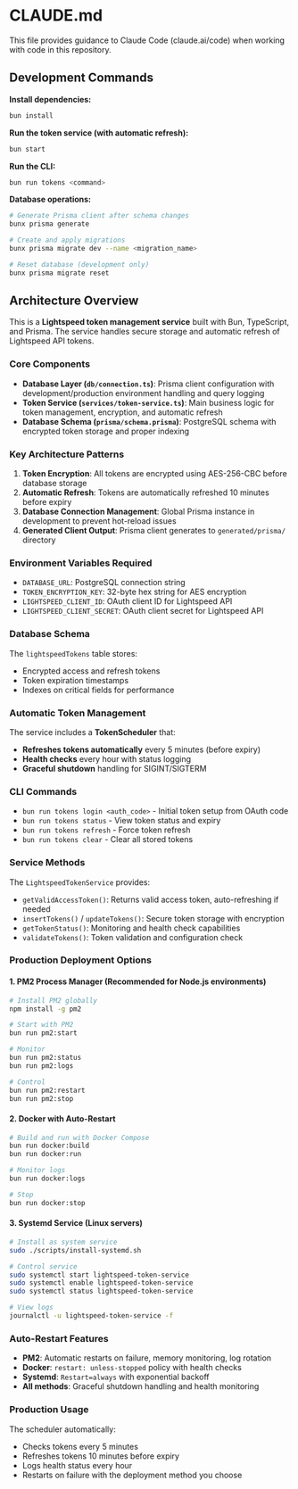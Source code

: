 # CLAUDE.md

This file provides guidance to Claude Code (claude.ai/code) when working with code in this repository.

## Development Commands

**Install dependencies:**
```bash
bun install
```

**Run the token service (with automatic refresh):**
```bash
bun start
```

**Run the CLI:**
```bash
bun run tokens <command>
```

**Database operations:**
```bash
# Generate Prisma client after schema changes
bunx prisma generate

# Create and apply migrations
bunx prisma migrate dev --name <migration_name>

# Reset database (development only)
bunx prisma migrate reset
```

## Architecture Overview

This is a **Lightspeed token management service** built with Bun, TypeScript, and Prisma. The service handles secure storage and automatic refresh of Lightspeed API tokens.

### Core Components

- **Database Layer (`db/connection.ts`)**: Prisma client configuration with development/production environment handling and query logging
- **Token Service (`services/token-service.ts`)**: Main business logic for token management, encryption, and automatic refresh
- **Database Schema (`prisma/schema.prisma`)**: PostgreSQL schema with encrypted token storage and proper indexing

### Key Architecture Patterns

1. **Token Encryption**: All tokens are encrypted using AES-256-CBC before database storage
2. **Automatic Refresh**: Tokens are automatically refreshed 10 minutes before expiry
3. **Database Connection Management**: Global Prisma instance in development to prevent hot-reload issues
4. **Generated Client Output**: Prisma client generates to `generated/prisma/` directory

### Environment Variables Required

- `DATABASE_URL`: PostgreSQL connection string
- `TOKEN_ENCRYPTION_KEY`: 32-byte hex string for AES encryption
- `LIGHTSPEED_CLIENT_ID`: OAuth client ID for Lightspeed API
- `LIGHTSPEED_CLIENT_SECRET`: OAuth client secret for Lightspeed API

### Database Schema

The `lightspeedTokens` table stores:
- Encrypted access and refresh tokens
- Token expiration timestamps
- Indexes on critical fields for performance

### Automatic Token Management

The service includes a **TokenScheduler** that:
- **Refreshes tokens automatically** every 5 minutes (before expiry)
- **Health checks** every hour with status logging
- **Graceful shutdown** handling for SIGINT/SIGTERM

### CLI Commands

- `bun run tokens login <auth_code>` - Initial token setup from OAuth code
- `bun run tokens status` - View token status and expiry
- `bun run tokens refresh` - Force token refresh
- `bun run tokens clear` - Clear all stored tokens

### Service Methods

The `LightspeedTokenService` provides:
- `getValidAccessToken()`: Returns valid access token, auto-refreshing if needed
- `insertTokens()` / `updateTokens()`: Secure token storage with encryption
- `getTokenStatus()`: Monitoring and health check capabilities
- `validateTokens()`: Token validation and configuration check

### Production Deployment Options

#### 1. PM2 Process Manager (Recommended for Node.js environments)

```bash
# Install PM2 globally
npm install -g pm2

# Start with PM2
bun run pm2:start

# Monitor
bun run pm2:status
bun run pm2:logs

# Control
bun run pm2:restart
bun run pm2:stop
```

#### 2. Docker with Auto-Restart

```bash
# Build and run with Docker Compose
bun run docker:build
bun run docker:run

# Monitor logs
bun run docker:logs

# Stop
bun run docker:stop
```

#### 3. Systemd Service (Linux servers)

```bash
# Install as system service
sudo ./scripts/install-systemd.sh

# Control service
sudo systemctl start lightspeed-token-service
sudo systemctl enable lightspeed-token-service
sudo systemctl status lightspeed-token-service

# View logs
journalctl -u lightspeed-token-service -f
```

### Auto-Restart Features

- **PM2**: Automatic restarts on failure, memory monitoring, log rotation
- **Docker**: `restart: unless-stopped` policy with health checks
- **Systemd**: `Restart=always` with exponential backoff
- **All methods**: Graceful shutdown handling and health monitoring

### Production Usage

The scheduler automatically:
- Checks tokens every 5 minutes
- Refreshes tokens 10 minutes before expiry  
- Logs health status every hour
- Restarts on failure with the deployment method you choose